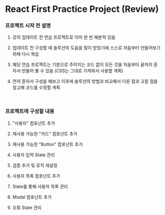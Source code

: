 # React First Practice Project (Review)

### 프로젝트 시작 전 설명

1. 강의 업데이트 전 연습 프로젝트로 이미 한 번 해본적 있음

2. 업데이트 전 구성할 때 솔루션의 도움을 많이 받았기에 스스로 처음부터 만들어보기 위해 다시 복습

3. 해당 연습 프로젝트는 기본으로 주어지는 코드 없이 모든 것을 처음부터 끝까지 혼자서 만들어 볼 수 있음 (CSS는 그대로 가져와서 사용할 계획)

4. 먼저 혼자서 구성을 해보고 이후에 솔루션의 방법과 비교해서 다른 점과 고칠 점을 참고해 코드를 수정할 계획

<br />

### 프로젝트에 구성할 내용

1. "사용자" 컴포넌트 추가

2. 재사용 가능한 "카드" 컴포넌트 추가

3. 재사용 가능한 "Button" 컴포넌트 추가

4. 사용자 입력 State 관리

5. 검증 추가 및 로직 재설정

6. 사용자 목록 컴포넌트 추가

7. State를 통해 사용자 목록 관리

8. Modal 컴포넌트 추가

9. 오류 State 관리
